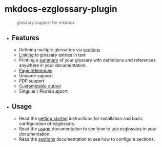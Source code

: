 # mkdocs-ezglossary-plugin
> glossary support for mkdocs

<div class="grid cards" markdown>

- ## Features
    -   Defining multiple glossaries via [sections](usage/sections.md)
    -   [Linking](usage/linking.md) to glossary entries in text
    -   Printing a [summary](usage/summary.md) of your glossary with definitions and
        references anywhere in your documentation.
    -   [Page references](usage/pagerefs.md)
    -   Unicode support
    -   PDF support
    -   [Customizable output](usage/customization.md)
    -   Singular / Plural support

- ## Usage
    -   Read the [getting started](getting_started.md) instructions
        for installation and basic configuration of ezglossary.
    -   Read the [usage](usage/index.md) documentation
        to see how to use ezglossary in your documentation.
    -   Read the [sections](usage/sections.md) documentation to see
        how to configure sections.

</div>
